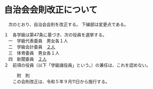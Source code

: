 # 自治会会則改正について

　次のとおり、自治会会則を改正する。
下線部は変更点である。

１　各学級は第47条に基づき、次の役員を選挙する。  
　一　学級代表委員　男女各１人  
　二　学級会計委員　<u>２人</u>  
　三　体育委員　男女各１人  
　四　新聞委員　<u>２人</u>  
２　前項の役員（以下「学級諸役員」という。）の兼任は、これを認めない。  

　　　附　則  
　　この会則改正は、令和５年９月11日から施行する。
